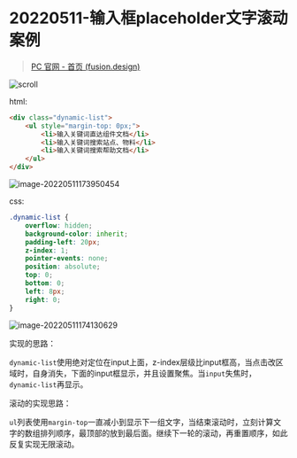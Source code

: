 # 20220511-输入框placeholder文字滚动案例

> [PC 官网 - 首页 (fusion.design)](https://fusion.design/pc/doc/design/布局/16?themeid=2)

![scroll](https://s2.loli.net/2022/05/11/KcduLwHkaRsnvWt.gif)

html:

```html
<div class="dynamic-list">
    <ul style="margin-top: 0px;">
        <li>输入关键词直达组件文档</li>
        <li>输入关键词搜索站点、物料</li>
        <li>输入关键词搜索帮助文档</li>
    </ul>
</div>
```

![image-20220511173950454](https://s2.loli.net/2022/05/11/uxySzkc3leTPKwm.png)

css:

```css
.dynamic-list {
    overflow: hidden;
    background-color: inherit;
    padding-left: 20px;
    z-index: 1;
    pointer-events: none;
    position: absolute;
    top: 0;
    bottom: 0;
    left: 8px;
    right: 0;
}
```

![image-20220511174130629](https://s2.loli.net/2022/05/11/XfbcE6Sm5puJ8UF.png)

实现的思路：

`dynamic-list`使用绝对定位在input上面，z-index层级比input框高，当点击改区域时，自身消失，下面的input框显示，并且设置聚焦。当`input`失焦时，`dynamic-list`再显示。

滚动的实现思路：

`ul`列表使用`margin-top`一直减小到显示下一组文字，当结束滚动时，立刻计算文字的数组排列顺序，最顶部的放到最后面。继续下一轮的滚动，再重置顺序，如此反复实现无限滚动。



